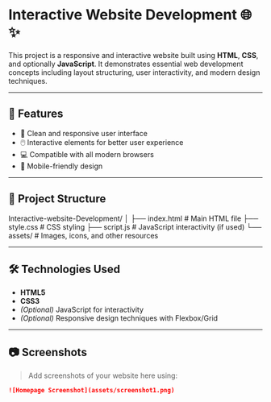 # Interactive Website Development 🌐✨

This project is a responsive and interactive website built using **HTML**, **CSS**, and optionally **JavaScript**. It demonstrates essential web development concepts including layout structuring, user interactivity, and modern design techniques.

---

## 🚀 Features

- 🎨 Clean and responsive user interface
- 🖱️ Interactive elements for better user experience
- 💻 Compatible with all modern browsers
- 📱 Mobile-friendly design

---

## 📁 Project Structure
Interactive-website-Development/
│
├── index.html # Main HTML file
├── style.css # CSS styling
├── script.js # JavaScript interactivity (if used)
└── assets/ # Images, icons, and other resources


---

## 🛠️ Technologies Used

- **HTML5**
- **CSS3**
- *(Optional)* JavaScript for interactivity
- *(Optional)* Responsive design techniques with Flexbox/Grid

---

## 📷 Screenshots

> Add screenshots of your website here using:
```markdown
![Homepage Screenshot](assets/screenshot1.png)


